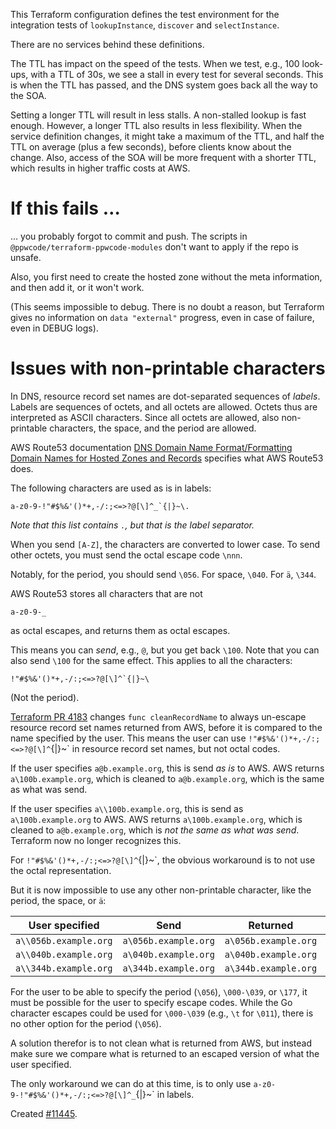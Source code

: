 This Terraform configuration defines the test environment for the integration tests
of `lookupInstance`, `discover` and `selectInstance`.

There are no services behind these definitions.

The TTL has impact on the speed of the tests.
When we test, e.g., 100 look-ups, with a TTL of 30s, we see a stall in every test for
several seconds.
This is when the TTL has passed, and the DNS system goes back all the way to the
SOA.

Setting a longer TTL will result in less stalls. A non-stalled lookup is
fast enough. However, a longer TTL also results in less flexibility. When the
service definition changes, it might take a maximum of the TTL, and half the TTL
on average (plus a few seconds), before clients know about the change. Also,
access of the SOA will be more frequent with a shorter TTL, which results in higher
traffic costs at AWS.

If this fails …
===============

… you probably forgot to commit and push. The scripts in
`@ppwcode/terraform-ppwcode-modules` don't want to apply if the repo
is unsafe.

Also, you first need to create the hosted zone without the meta information,
and then add it, or it won't work.

(This seems impossible to debug. There is no doubt a reason, but Terraform gives
no information on `data "external"` progress, even in case of failure, even in
DEBUG logs).

Issues with non-printable characters
====================================

In DNS, resource record set names are dot-separated sequences of _labels_. Labels are sequences of octets, and all
octets are allowed. Octets thus are interpreted as ASCII characters. Since all octets are allowed, also non-printable
characters, the space, and the period are allowed.

AWS Route53 documentation
[DNS Domain Name Format/Formatting Domain Names for Hosted Zones and Records](https://docs.aws.amazon.com/Route53/latest/DeveloperGuide/DomainNameFormat.html#domain-name-format-hosted-zones)
specifies what AWS Route53 does.

The following characters are used as is in labels:

    a-z0-9-!"#$%&'()*+,-/:;<=>?@[\]^_`{|}~\.

_Note that this list contains `.`, but that is the label separator._

When you send `[A-Z]`, the characters are converted to lower case.
To send other octets, you must send the octal escape code `\nnn`.

Notably, for the period, you should send `\056`. For space, `\040`. For `ä`, `\344`.

AWS Route53 stores all characters that are not

    a-z0-9-_

as octal escapes, and returns them as octal escapes.

This means you can _send_, e.g., `@`, but you get back `\100`. Note that you can also send `\100` for the same effect.
This applies to all the characters:

    !"#$%&'()*+,-/:;<=>?@[\]^`{|}~\

(Not the period).

[Terraform PR 4183](https://github.com/terraform-providers/terraform-provider-aws/pull/4183/files/b5fa8ed08131d7643ee48ce73806df08f581487e#diff-7f12b54e3263d749179bfb63338a8919)
changes `func cleanRecordName` to always un-escape resource record set names returned from AWS, before it is compared
to the name specified by the user. This means the user can use `!"#$%&'()*+,-/:;<=>?@[\]^`{|}~\` in resource record set
names, but not octal codes.

If the user specifies `a@b.example.org`, this is send _as is_ to AWS. AWS returns `a\100b.example.org`, which is cleaned
to `a@b.example.org`, which is the same as what was send.

If the user specifies `a\\100b.example.org`, this is send as `a\100b.example.org` to AWS. AWS returns
`a\100b.example.org`, which is cleaned to `a@b.example.org`, which is _not the same as what was send_. Terraform now no
longer recognizes this.

For `!"#$%&'()*+,-/:;<=>?@[\]^`{|}~\`, the obvious workaround is to not use the octal representation.

But it is now impossible to use any other non-printable character, like the period, the space,
or `ä`:

| User specified        | Send                 | Returned             | Cleaned           |
| --------------------- | -------------------- |  ------------------- | ----------------- |
| `a\\056b.example.org` | `a\056b.example.org` | `a\056b.example.org` | `a.b.example.org` |
| `a\\040b.example.org` | `a\040b.example.org` | `a\040b.example.org` | `a b.example.org` |
| `a\\344b.example.org` | `a\344b.example.org` | `a\344b.example.org` | `aäb.example.org` |

For the user to be able to specify the period (`\056`), `\000-\039`, or `\177`, it must be possible for the user to
specify escape codes. While the Go character escapes could be used for `\000-\039` (e.g., `\t` for `\011`), there is
no other option for the period (`\056`).

A solution therefor is to not clean what is returned from AWS, but instead make sure we compare what is returned
to an escaped version of what the user specified.

The only workaround we can do at this time, is to only use `a-z0-9-!"#$%&'()*+,-/:;<=>?@[\]^_`{|}~\` in labels.

Created [#11445](https://github.com/terraform-providers/terraform-provider-aws/issues/11445).
